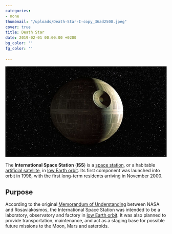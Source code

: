 ```yaml
---
categories:
- none
thumbnail: "/uploads/Death-Star-I-copy_36ad2500.jpeg"
cover: true
title: Death Star
date: 2019-02-01 00:00:00 +0200
bg_color: ''
fg_color: ''

---
```

![](/uploads/Death-Star-I-copy_36ad2500.jpeg)

The **International Space Station** (**ISS**) is a [space station](https://www.wikiwand.com/en/Space_station "Space station"), or a habitable [artificial satellite](https://www.wikiwand.com/en/Satellite), in [low Earth orbit](https://www.wikiwand.com/en/Low_Earth_orbit "Low Earth orbit"). Its first component was launched into orbit in 1998, with the first long-term residents arriving in November 2000.

## Purpose

According to the original [Memorandum of Understanding](https://www.wikiwand.com/en/Memorandum_of_Understanding "Memorandum of Understanding") between NASA and Rosaviakosmos, the International Space Station was intended to be a laboratory, observatory and factory in [low Earth orbit](https://www.wikiwand.com/en/Low_Earth_orbit). It was also planned to provide transportation, maintenance, and act as a staging base for possible future missions to the Moon, Mars and asteroids.